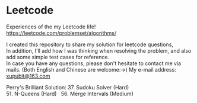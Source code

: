 # Leetcode
Experiences of the my Leetcode life!
https://leetcode.com/problemset/algorithms/

I created this repository to share my solution for leetcode questions,  
In addition, I'll add how I was thinking when resolving the problem, and also add some simple test cases for reference.  
In case you have any questions, please don't hesitate to contact me via mails. (Both English and Chinese are welcome:->)
My e-mail address: xupubit@163.com


Perry's Brilliant Solution:
37. Sudoku Solver		(Hard)  <br>
51. N-Queens			(Hard)  
56. Merge Intervals 	(Medium)
